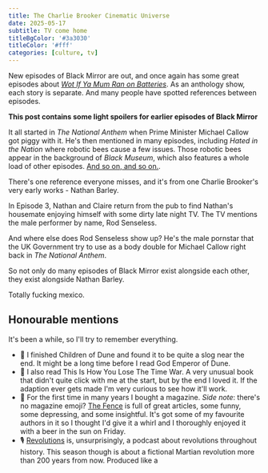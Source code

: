 ```yaml
---
title: The Charlie Brooker Cinematic Universe
date: 2025-05-17
subtitle: TV come home
titleBgColor: '#3a3030'
titleColor: '#fff'
categories: [culture, tv]
---
```


New episodes of Black Mirror are out, and once again has some great episodes about _[Wot If Ya Mum Ran on Batteries](https://knowyourmeme.com/memes/wot-if-ya-mum-ran-on-batteries)_. As an anthology show, each story is separate. And many people have spotted references between episodes.

**This post contains some light spoilers for earlier episodes of Black Mirror**

It all started in _The National Anthem_ when Prime Minister Michael Callow got piggy with it. He's then mentioned in many episodes, including _Hated in the Nation_ where robotic bees cause a few issues. Those robotic bees appear in the background of _Black Museum_, which also features a whole load of other episodes. [And so on, and so on.](https://screenrant.com/black-mirror-shared-universe-connections-references-easter-eggs/).

There's one reference everyone misses, and it's from one Charlie Brooker's very early works - Nathan Barley.

In Episode 3, Nathan and Claire return from the pub to find Nathan's housemate enjoying himself with some dirty late night TV. The TV mentions the male performer by name, Rod Senseless.

And where else does Rod Senseless show up? He's the male pornstar that the UK Government try to use as a body double for Michael Callow right back in _The National Anthem_.

So not only do many episodes of Black Mirror exist alongside each other, they exist alongside Nathan Barley.

Totally fucking mexico.

## Honourable mentions

It's been a while, so I'll try to remember everything.

- 📖 I finished Children of Dune and found it to be quite a slog near the end. It might be a long time before I read God Emperor of Dune.
- 📖 I also read This Is How You Lose The Time War. A very unusual book that didn't quite click with me at the start, but by the end I loved it. If the adaption ever gets made I'm very curious to see how it'll work.
- 📖 For the first time in many years I bought a magazine. _Side note_: there's no magazine emoji? [The Fence](https://www.the-fence.com/) is full of great articles, some funny, some depressing, and some insightful. It's got some of my favourite authors in it so I thought I'd give it a whirl and I thoroughly enjoyed it with a beer in the sun on Friday.
- 🎙️ [Revolutions](https://open.spotify.com/episode/0bK9PbNATcbBaPG7Olah5A) is, unsurprisingly, a podcast about revolutions throughout history. This season though is about a fictional Martian revolution more than 200 years from now. Produced like a
